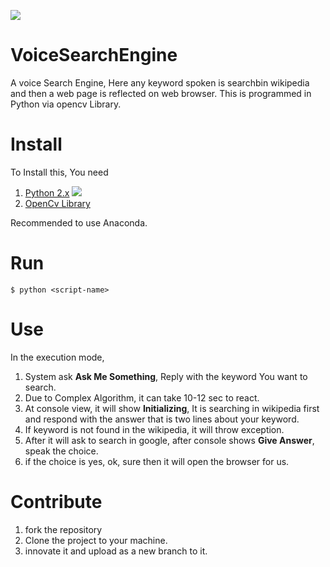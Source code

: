 ![](https://github.com/harshal306/VoiceSearchEngine/blob/master/images.png)

# VoiceSearchEngine
A voice Search Engine, Here any keyword spoken is searchbin wikipedia and then a web page is reflected on web browser. This is programmed in Python via opencv Library.

# Install 
To Install this, You need
1. [Python 2.x](https://www.python.org/downloads/source/) ![](https://camo.githubusercontent.com/c4355e1d3d5d15ddf2ffd6880c4bcb05e11f65d1/68747470733a2f2f696d672e736869656c64732e696f2f62616467652f707974686f6e2d322e782d6f72616e67652e737667)
2. [OpenCv Library](http://opencv.org/links.html)

Recommended to use Anaconda.

# Run
` $ python <script-name> `


# Use
In the execution mode, 
1. System ask **Ask Me Something**, Reply with the keyword You want to search.
2. Due to Complex Algorithm, it can take 10-12 sec to react. 
3. At console view, it will show **Initializing**, It is searching in wikipedia first and respond with the answer that is two lines about your keyword.
4. If keyword is not found in the wikipedia, it will throw exception.
5. After it will ask to search in google, after console shows **Give Answer**, speak the choice.
6. if the choice is yes, ok, sure then it will open the browser for us.

# Contribute

1. fork the repository
2. Clone the project to your machine.
3. innovate it and upload as a new branch to it.



